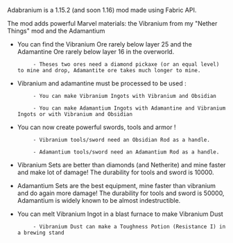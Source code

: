 Adabranium is a 1.15.2 (and soon 1.16) mod made using Fabric API.

 The mod adds powerful Marvel materials: the Vibranium from my "Nether Things" mod and the Adamantium

 

- You can find the Vibranium Ore rarely below layer 25 and the Adamantine Ore rarely below layer 16 in the overworld.

           - Theses two ores need a diamond pickaxe (or an equal level) to mine and drop, Adamantite ore takes much longer to mine.

- Vibranium and adamantine must be processed to be used :

           - You can make Vibranium Ingots with Vibranium and Obsidian

           - You can make Adamantium Ingots with Adamantine and Vibranium Ingots or with Vibranium and Obsidian

 

- You can now create powerful swords, tools and armor !

           - Vibranium tools/sword need an Obsidian Rod as a handle.

           - Adamantium tools/sword need an Adamantium Rod as a handle.

 

- Vibranium Sets are better than diamonds (and Netherite) and mine faster and make lot of damage! The durability for tools and sword is 10000.

- Adamantium Sets are the best equipment, mine faster than vibranium and do again more damage! The durability for tools and sword is 50000, Adamantium is widely known to be almost indestructible.

 

- You can melt Vibranium Ingot in a blast furnace to make Vibranium Dust

           - Vibranium Dust can make a Toughness Potion (Resistance I) in a brewing stand
